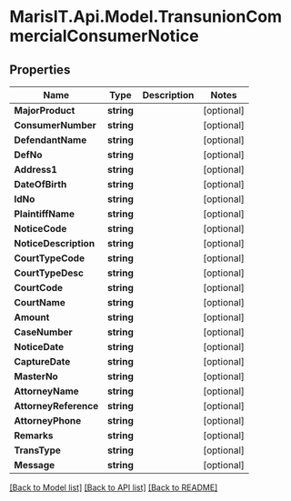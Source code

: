 
# MarisIT.Api.Model.TransunionCommercialConsumerNotice

## Properties

Name | Type | Description | Notes
------------ | ------------- | ------------- | -------------
**MajorProduct** | **string** |  | [optional] 
**ConsumerNumber** | **string** |  | [optional] 
**DefendantName** | **string** |  | [optional] 
**DefNo** | **string** |  | [optional] 
**Address1** | **string** |  | [optional] 
**DateOfBirth** | **string** |  | [optional] 
**IdNo** | **string** |  | [optional] 
**PlaintiffName** | **string** |  | [optional] 
**NoticeCode** | **string** |  | [optional] 
**NoticeDescription** | **string** |  | [optional] 
**CourtTypeCode** | **string** |  | [optional] 
**CourtTypeDesc** | **string** |  | [optional] 
**CourtCode** | **string** |  | [optional] 
**CourtName** | **string** |  | [optional] 
**Amount** | **string** |  | [optional] 
**CaseNumber** | **string** |  | [optional] 
**NoticeDate** | **string** |  | [optional] 
**CaptureDate** | **string** |  | [optional] 
**MasterNo** | **string** |  | [optional] 
**AttorneyName** | **string** |  | [optional] 
**AttorneyReference** | **string** |  | [optional] 
**AttorneyPhone** | **string** |  | [optional] 
**Remarks** | **string** |  | [optional] 
**TransType** | **string** |  | [optional] 
**Message** | **string** |  | [optional] 

[[Back to Model list]](../README.md#documentation-for-models)
[[Back to API list]](../README.md#documentation-for-api-endpoints)
[[Back to README]](../README.md)

